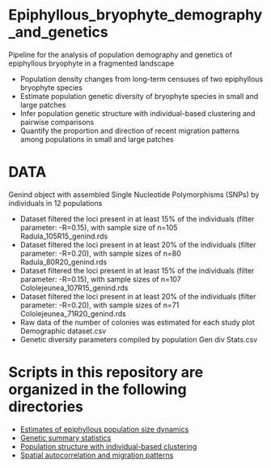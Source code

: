 # Epiphyllous_bryophyte_demography_and_genetics
Pipeline for the analysis of population demography and genetics of epiphyllous bryophyte in a fragmented landscape

- Population density changes from long-term censuses of two epiphyllous bryophyte species
- Estimate population genetic diversity of bryophyte species in small and large patches
- Infer population genetic structure with individual-based clustering and pairwise comparisons
- Quantify the proportion and direction of recent migration patterns among populations in small and large patches

# DATA

Genind object with assembled Single Nucleotide Polymorphisms (SNPs) by individuals in 12 populations

- Dataset filtered the loci present in at least 15% of the individuals (filter parameter: -R=0.15), with sample size of n=105
Radula_105R15_genind.rds 
- Dataset filtered the loci present in at least 20% of the individuals (filter parameter: -R=0.20), with sample sizes of n=80
Radula_80R20_genind.rds
- Dataset filtered the loci present in at least 15% of the individuals (filter parameter: -R=0.15), with sample sizes of n=107
Cololejeunea_107R15_genind.rds
- Dataset filtered the loci present in at least 20% of the individuals (filter parameter: -R=0.20), with sample sizes of n=71
Cololejeunea_71R20_genind.rds
- Raw data of the number of colonies was estimated for each study plot
Demographic dataset.csv
- Genetic diversity parameters compiled by population
Gen div Stats.csv

# Scripts in this repository are organized in the following directories

- [Estimates of epiphyllous population size dynamics](https://github.com/adrielmsierra/Epiphyllous-bryophyte-demography-and-genetics/tree/main/Estimates%20of%20epiphyllous%20population%20size%20dynamics)
- [Genetic summary statistics](https://github.com/adrielmsierra/Epiphyllous-bryophyte-demography-and-genetics/tree/main/Genetic%20summary%20statistics)
- [Population structure with individual-based clustering](https://github.com/adrielmsierra/Epiphyllous-bryophyte-demography-and-genetics/tree/main/Population%20structure%20with%20individual-based%20clustering)
- [Spatial autocorrelation and migration patterns](https://github.com/adrielmsierra/Epiphyllous-bryophyte-demography-and-genetics/tree/main/Spatial%20autocorrelation%20and%20migration%20patterns)
